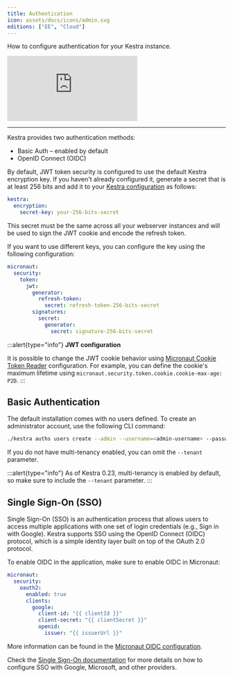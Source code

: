 ```yaml
---
title: Authentication
icon: assets/docs/icons/admin.svg
editions: ["EE", "Cloud"]
---
```


How to configure authentication for your Kestra instance.

<div class="video-container">
  <iframe src="https://www.youtube.com/embed/MNXewBufBw0?si=CGjEVa-KEDN5N5ii" title="YouTube video player" frameborder="0" allow="accelerometer; autoplay; clipboard-write; encrypted-media; gyroscope; picture-in-picture; web-share" referrerpolicy="strict-origin-when-cross-origin" allowfullscreen></iframe>
</div>

---

Kestra provides two authentication methods:

- Basic Auth – enabled by default
- OpenID Connect (OIDC)

By default, JWT token security is configured to use the default Kestra encryption key. If you haven't already configured it, generate a secret that is at least 256 bits and add it to your [Kestra configuration](../../configuration/index.md) as follows:

```yaml
kestra:
  encryption:
    secret-key: your-256-bits-secret
```

This secret must be the same across all your webserver instances and will be used to sign the JWT cookie and encode the refresh token.

If you want to use different keys, you can configure the key using the following configuration:

```yaml
micronaut:
  security:
    token:
      jwt:
        generator:
          refresh-token:
            secret: refresh-token-256-bits-secret
        signatures:
          secret:
            generator:
              secret: signature-256-bits-secret
```


:::alert{type="info"}
**JWT configuration**

It is possible to change the JWT cookie behavior using [Micronaut Cookie Token Reader](https://micronaut-projects.github.io/micronaut-security/latest/guide/#cookieToken) configuration. For example, you can define the cookie's maximum lifetime using `micronaut.security.token.cookie.cookie-max-age: P2D`.
:::

## Basic Authentication

The default installation comes with no users defined. To create an administrator account, use the following CLI command:

```bash
./kestra auths users create --admin --username=<admin-username> --password=<admin-password> --tenant=<tenant-id>
```

If you do not have multi-tenancy enabled, you can omit the `--tenant` parameter.

:::alert{type="info"}
As of Kestra 0.23, multi-tenancy is enabled by default, so make sure to include the `--tenant` parameter.
:::

## Single Sign-On (SSO)

Single Sign-On (SSO) is an authentication process that allows users to access multiple applications with one set of login credentials (e.g., Sign in with Google). Kestra supports SSO using the OpenID Connect (OIDC) protocol, which is a simple identity layer built on top of the OAuth 2.0 protocol.

To enable OIDC in the application, make sure to enable OIDC in Micronaut:

```yaml
micronaut:
  security:
    oauth2:
      enabled: true
      clients:
        google:
          client-id: "{{ clientId }}"
          client-secret: "{{ clientSecret }}"
          openid:
            issuer: "{{ issuerUrl }}"
```

More information can be found in the [Micronaut OIDC configuration](https://micronaut-projects.github.io/micronaut-security/latest/guide/#openid-configuration).

Check the [Single Sign-On documentation](./sso/index.md) for more details on how to configure SSO with Google, Microsoft, and other providers.
